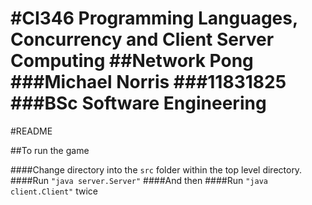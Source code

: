 #CI346 Programming Languages, Concurrency and Client Server Computing
##Network Pong
###Michael Norris
###11831825
###BSc Software Engineering
===
#README

##To run the game

####Change directory into the `src` folder within the top level directory.
####Run `"java server.Server"`
####And then
####Run `"java client.Client"` twice
